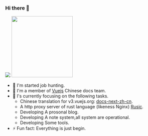 ### Hi there 👋

<p>
  <img src="https://github-readme-stats.vercel.app/api?username=veaba">
  <img src="https://github-readme-stats.vercel.app/api/top-langs/?username=veaba&layout=compact" height="195">
</p>

- 🤔 I'm started job hunting.
- 🔭 I'm a member of [Vuejs](https://github.com/vuejs) Chinese docs team.
- 🌱 I's currently focusing on the following tasks.
  - Chinese translation for v3.vuejs.org: [docs-next-zh-cn](https://github.com/vuejs/docs-next-zh-cn/).
  - A http proxy server of rust language (likeness Nginx) [Rusic](https://github.com/veaba/rustic).
  - Developing A prosonal blog.
  - Developing A note system,all system are operational.
  - Developing Some tools.
- ⚡ Fun fact: Everything is just begin.
<!--
**veaba/veaba** is a ✨ _special_ ✨ repository because its `README.md` (this file) appears on your GitHub profile.

Here are some ideas to get you started:

- 🔭 I’m currently working on ...
- 🌱 I’m currently learning ...
- 👯 I’m looking to collaborate on ...
- 🤔 I’m looking for help with ...
- 💬 Ask me about ...
- 📫 How to reach me: ...
- 😄 Pronouns: ...
- ⚡ Fun fact: ...
-->
